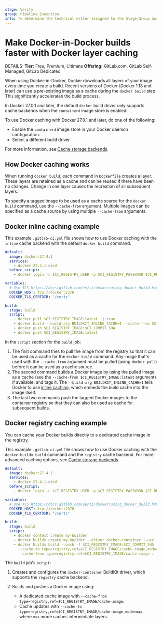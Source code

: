 ```yaml
---
stage: Verify
group: Pipeline Execution
info: To determine the technical writer assigned to the Stage/Group associated with this page, see https://handbook.gitlab.com/handbook/product/ux/technical-writing/#assignments
---
```


# Make Docker-in-Docker builds faster with Docker layer caching

DETAILS:
**Tier:** Free, Premium, Ultimate
**Offering:** GitLab.com, GitLab Self-Managed, GitLab Dedicated

When using Docker-in-Docker, Docker downloads all layers of your image every
time you create a build. Recent versions of Docker (Docker 1.13 and later) can
use a pre-existing image as a cache during the `docker build` step. This significantly
accelerates the build process.

In Docker 27.0.1 and later, the default `docker` build driver only supports cache backends when the `containerd` image store is enabled.

To use Docker caching with Docker 27.0.1 and later, do one of the following:

- Enable the `containerd` image store in your Docker daemon configuration.
- Select a different build driver.

For more information, see [Cache storage backends](https://docs.docker.com/build/cache/backends/).

## How Docker caching works

When running `docker build`, each command in `Dockerfile` creates a layer.
These layers are retained as a cache and can be reused if there have been no changes. Change in one layer causes the recreation of all subsequent layers.

To specify a tagged image to be used as a cache source for the `docker build`
command, use the `--cache-from` argument. Multiple images can be specified
as a cache source by using multiple `--cache-from` arguments.

## Docker inline caching example

This example `.gitlab-ci.yml` file shows how to use Docker caching with
the `inline` cache backend with the default `docker build` command.

```yaml
default:
  image: docker:27.4.1
  services:
    - docker:27.4.1-dind
  before_script:
    - docker login -u $CI_REGISTRY_USER -p $CI_REGISTRY_PASSWORD $CI_REGISTRY

variables:
  # Use TLS https://docs.gitlab.com/ee/ci/docker/using_docker_build.html#tls-enabled
  DOCKER_HOST: tcp://docker:2376
  DOCKER_TLS_CERTDIR: "/certs"

build:
  stage: build
  script:
    - docker pull $CI_REGISTRY_IMAGE:latest || true
    - docker build --build-arg BUILDKIT_INLINE_CACHE=1 --cache-from $CI_REGISTRY_IMAGE:latest --tag $CI_REGISTRY_IMAGE:$CI_COMMIT_SHA --tag $CI_REGISTRY_IMAGE:latest .
    - docker push $CI_REGISTRY_IMAGE:$CI_COMMIT_SHA
    - docker push $CI_REGISTRY_IMAGE:latest
```

In the `script` section for the `build` job:

1. The first command tries to pull the image from the registry so that it can be
   used as a cache for the `docker build` command.
   Any image that's used with the `--cache-from` argument must be
   pulled (using `docker pull`) before it can be used as a cache
   source.
1. The second command builds a Docker image by using the pulled image as a
   cache (see the `--cache-from $CI_REGISTRY_IMAGE:latest` argument) if
   available, and tags it. The `--build-arg BUILDKIT_INLINE_CACHE=1` tells
   Docker to use [inline caching](https://docs.docker.com/build/cache/backends/inline/),
   which embeds the build cache into the image itself.
1. The last two commands push the tagged Docker images to the container registry
   so that they can also be used as cache for subsequent builds.

## Docker registry caching example

You can cache your Docker builds directly to a dedicated cache
image in the registry.

This example `.gitlab-ci.yml` file shows how to use Docker caching
with the `docker buildx build` command and the `registry` cache backend.
For more advanced caching options, see [Cache storage backends](https://docs.docker.com/build/cache/backends/).

```yaml
default:
  image: docker:27.4.1
  services:
    - docker:27.4.1-dind
  before_script:
    - docker login -u $CI_REGISTRY_USER -p $CI_REGISTRY_PASSWORD $CI_REGISTRY

variables:
  # Use TLS https://docs.gitlab.com/ee/ci/docker/using_docker_build.html#tls-enabled
  DOCKER_HOST: tcp://docker:2376
  DOCKER_TLS_CERTDIR: "/certs"

build:
  stage: build
  script:
    - docker context create my-builder
    - docker buildx create my-builder --driver docker-container --use
    - docker buildx build --push -t $CI_REGISTRY_IMAGE:$CI_COMMIT_SHA
      --cache-to type=registry,ref=$CI_REGISTRY_IMAGE/cache-image,mode=max
      --cache-from type=registry,ref=$CI_REGISTRY_IMAGE/cache-image .
```

The `build` job's `script`:

1. Creates and configures the `docker-container` BuildKit driver, which supports the `registry` cache backend.
1. Builds and pushes a Docker image using:

   - A dedicated cache image with `--cache-from type=registry,ref=$CI_REGISTRY_IMAGE/cache-image`.
   - Cache updates with `--cache-to type=registry,ref=$CI_REGISTRY_IMAGE/cache-image,mode=max`, where `max` mode caches intermediate layers.

